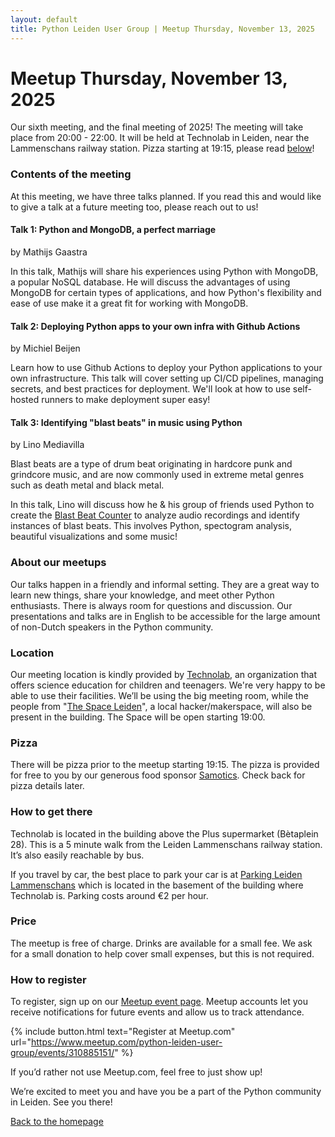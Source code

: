 ```yaml
---
layout: default
title: Python Leiden User Group | Meetup Thursday, November 13, 2025
---
```


# Meetup Thursday, November 13, 2025

Our sixth meeting, and the final meeting of 2025! The meeting will take place
from 20:00 - 22:00. It will be held at Technolab in Leiden, near the
Lammenschans railway station. Pizza starting at 19:15, please read
[below](#pizza)!

### Contents of the meeting

At this meeting, we have three talks planned. If you read this and would like
to give a talk at a future meeting too, please reach out to us!

#### Talk 1: Python and MongoDB, a perfect marriage

by Mathijs Gaastra

In this talk, Mathijs will share his experiences using Python with MongoDB, a
popular NoSQL database. He will discuss the advantages of using MongoDB for
certain types of applications, and how Python's flexibility and ease of use
make it a great fit for working with MongoDB.

#### Talk 2: Deploying Python apps to your own infra with Github Actions

by Michiel Beijen

Learn how to use Github Actions to deploy your Python applications to your own
infrastructure. This talk will cover setting up CI/CD pipelines, managing
secrets, and best practices for deployment. We'll look at how to use
self-hosted runners to make deployment super easy!

#### Talk 3: Identifying "blast beats" in music using Python

by Lino Mediavilla

Blast beats are a type of drum beat originating in hardcore punk and grindcore
music, and are now commonly used in extreme metal genres such as death metal
and black metal.

In this talk, Lino will discuss how he & his group of friends used Python to
create the
[Blast Beat Counter](https://github.com/MutilatedPeripherals/blastbeat-counter)
to analyze audio recordings and identify instances of blast beats. This
involves Python, spectogram analysis, beautiful visualizations and some music!

### About our meetups

Our talks happen in a friendly and informal setting. They are a great way to
learn new things, share your knowledge, and meet other Python enthusiasts.
There is always room for questions and discussion. Our presentations and talks
are in English to be accessible for the large amount of non-Dutch speakers in
the Python community.

### Location

Our meeting location is kindly provided by
[Technolab](https://www.technolableiden.nl/), an organization that offers
science education for children and teenagers. We're very happy to be able to
use their facilities. We’ll be using the big meeting room, while the people
from "[The Space Leiden](https://spaceleiden.nl/)", a local hacker/makerspace,
will also be present in the building. The Space will be open starting 19:00.

### Pizza

There will be pizza prior to the meetup starting 19:15. The pizza is provided
for free to you by our generous food sponsor
[Samotics](https://www.samotics.com/). Check back for pizza details later.

### How to get there

Technolab is located in the building above the Plus supermarket (Bètaplein 28).
This is a 5 minute walk from the Leiden Lammenschans railway station. It’s also
easily reachable by bus.

If you travel by car, the best place to park your car is at
[Parking Leiden Lammenschans](https://parkingleidenlammenschans.nl/) which is
located in the basement of the building where Technolab is. Parking costs
around €2 per hour.

### Price

The meetup is free of charge. Drinks are available for a small fee. We ask for
a small donation to help cover small expenses, but this is not required.

### How to register

To register, sign up on our
[Meetup event page](https://www.meetup.com/python-leiden-user-group/events/310885151/).
Meetup accounts let you receive notifications for future events and allow us to
track attendance.

{% include button.html text="Register at Meetup.com"
url="https://www.meetup.com/python-leiden-user-group/events/310885151/" %}

If you’d rather not use Meetup.com, feel free to just show up!

We’re excited to meet you and have you be a part of the Python community in
Leiden. See you there!

[Back to the homepage](/)
